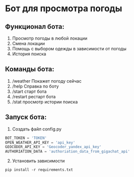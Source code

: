 # Бот для просмотра погоды
## Функционал бота:
1) Просмотр погоды в любой локации
2) Смена локации
3) Помощь с выбором одежды в зависимости от погоды
4) История поиска
## Команды бота:
1) /weather Покажет погоду сейчас
2) /help Справка по боту
3) /start старт бота
4) /restart рестарт бота
5) /stat просмотр истории поиска
## Запуск бота:
1) Создать файл config.py
```python
BOT_TOKEN = 'TOKEN'
OPEN_WEATHER_API_KEY = 'api_key'
GEOCODER_API_KEY = 'Geocoder_yandex_api_key'
AUTHORIATION_DATA = 'authoriation_data_from_gigachat_api'
```
2) Установить зависимости
```
pip install -r requirements.txt
```
